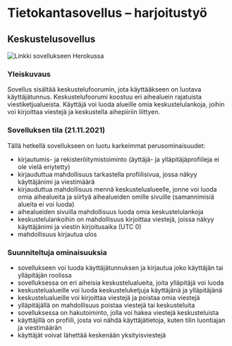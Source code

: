 # Tietokantasovellus – harjoitustyö

## Keskustelusovellus

![Linkki sovellukseen Herokussa](https://tsoha-fngforum.herokuapp.com/)

### Yleiskuvaus
Sovellus sisältää keskustelufoorumin, jota käyttääkseen on luotava käyttäjätunnus. Keskustelufoorumi koostuu eri aihealuein rajatuista viestiketjualueista. Käyttäjä voi luoda alueille omia keskustelulankoja, joihin voi kirjoittaa viestejä ja keskustella aihepiiriin liittyen.

### Sovelluksen tila (21.11.2021)
Tällä hetkellä sovellukseen on luotu karkeimmat perusominaisuudet:
* kirjautumis- ja rekisteröitymistoiminto (äyttäjä- ja ylläpitäjäprofiileja ei ole vielä eriytetty)
* kirjauduttua mahdollisuus tarkastella profiilisivua, jossa näkyy käyttäjänimi ja viestimäärä
* kirjauduttua mahdollisuus mennä keskustelualueelle, jonne voi luoda omia aihealueita ja siirtyä aihealueiden omille sivuille (samannimisiä alueita ei voi luoda)
* aihealueiden sivuilla mahdollisuus luoda omia keskustelulankoja
* keskustelulankoihin on mahdollisuus kirjoittaa viestejä, joissa näkyy käyttäjänimi ja viestin kirjoitusaika (UTC 0)
* mahdollisuus kirjautua ulos

### Suunniteltuja ominaisuuksia

* sovellukseen voi luoda käyttäjätunnuksen ja kirjautua joko käyttäjän tai ylläpitäjän roolissa
* sovelluksessa on eri aiheisia keskustelualueita, joita ylläpitäjä voi luoda
* keskustelualueille voi luoda keskusteluketjuja käyttäjänä ja ylläpitäjänä
* keskustelualueille voi kirjoittaa viestejä ja poistaa omia viestejä
* ylläpitäjällä on mahdollisuus poistaa viestejä tai keskusteluita
* sovelluksessa on hakutoiminto, jolla voi hakea viestejä keskusteluista
* käyttäjillä on profiili, josta voi nähdä käyttäjätietoja, kuten tilin luontiajan ja viestimäärän
* käyttäjät voivat lähettää keskenään yksityisviestejä
